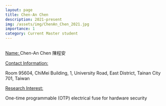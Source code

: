 ```yaml
---
layout: page
title: Chen-An Chen
description: 2021-present
img: /assets/img/ChenAn_Chen_2021.jpg
importance: 1
category: Current Master student
---
```


<div class="row">
    <div class="col-sm-4 mt-3 mt-md-0">
        <img class="img-fluid rounded z-depth-1" src="{{ '/assets/img/ChenAn_Chen_2021.jpg' | relative_url }}" alt="" title="example image"/>
    </div>
</div>

<a href="#"> Name: </a> 
Chen-An Chen 陳程安

<a href="#"> Contact Information: </a>

<p>Room 95604, ChiMei Building, 1, University Road, East District, Tainan City 701, Taiwan</p>

<a href="#"> Research Interest: </a>

One-time programmable (OTP) electrical fuse for hardware security